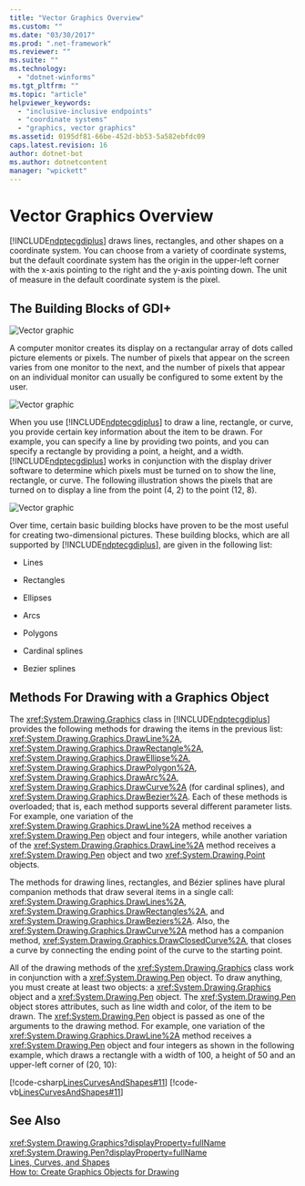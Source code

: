```yaml
---
title: "Vector Graphics Overview"
ms.custom: ""
ms.date: "03/30/2017"
ms.prod: ".net-framework"
ms.reviewer: ""
ms.suite: ""
ms.technology: 
  - "dotnet-winforms"
ms.tgt_pltfrm: ""
ms.topic: "article"
helpviewer_keywords: 
  - "inclusive-inclusive endpoints"
  - "coordinate systems"
  - "graphics, vector graphics"
ms.assetid: 0195df81-66be-452d-bb53-5a582ebfdc09
caps.latest.revision: 16
author: dotnet-bot
ms.author: dotnetcontent
manager: "wpickett"
---
```

# Vector Graphics Overview
[!INCLUDE[ndptecgdiplus](../../../../includes/ndptecgdiplus-md.md)] draws lines, rectangles, and other shapes on a coordinate system. You can choose from a variety of coordinate systems, but the default coordinate system has the origin in the upper-left corner with the x-axis pointing to the right and the y-axis pointing down. The unit of measure in the default coordinate system is the pixel.  
  
## The Building Blocks of GDI+  
 ![Vector graphic](../../../../docs/framework/winforms/advanced/media/aboutgdip02-art01.gif "AboutGdip02_Art01")  
  
 A computer monitor creates its display on a rectangular array of dots called picture elements or pixels. The number of pixels that appear on the screen varies from one monitor to the next, and the number of pixels that appear on an individual monitor can usually be configured to some extent by the user.  
  
 ![Vector graphic](../../../../docs/framework/winforms/advanced/media/aboutgdip02-art02.gif "AboutGdip02_Art02")  
  
 When you use [!INCLUDE[ndptecgdiplus](../../../../includes/ndptecgdiplus-md.md)] to draw a line, rectangle, or curve, you provide certain key information about the item to be drawn. For example, you can specify a line by providing two points, and you can specify a rectangle by providing a point, a height, and a width. [!INCLUDE[ndptecgdiplus](../../../../includes/ndptecgdiplus-md.md)] works in conjunction with the display driver software to determine which pixels must be turned on to show the line, rectangle, or curve. The following illustration shows the pixels that are turned on to display a line from the point (4, 2) to the point (12, 8).  
  
 ![Vector graphic](../../../../docs/framework/winforms/advanced/media/aboutgdip02-art03.gif "AboutGdip02_Art03")  
  
 Over time, certain basic building blocks have proven to be the most useful for creating two-dimensional pictures. These building blocks, which are all supported by [!INCLUDE[ndptecgdiplus](../../../../includes/ndptecgdiplus-md.md)], are given in the following list:  
  
-   Lines  
  
-   Rectangles  
  
-   Ellipses  
  
-   Arcs  
  
-   Polygons  
  
-   Cardinal splines  
  
-   Bezier splines  
  
## Methods For Drawing with a Graphics Object  
 The <xref:System.Drawing.Graphics> class in [!INCLUDE[ndptecgdiplus](../../../../includes/ndptecgdiplus-md.md)] provides the following methods for drawing the items in the previous list: <xref:System.Drawing.Graphics.DrawLine%2A>, <xref:System.Drawing.Graphics.DrawRectangle%2A>, <xref:System.Drawing.Graphics.DrawEllipse%2A>, <xref:System.Drawing.Graphics.DrawPolygon%2A>, <xref:System.Drawing.Graphics.DrawArc%2A>, <xref:System.Drawing.Graphics.DrawCurve%2A> (for cardinal splines), and <xref:System.Drawing.Graphics.DrawBezier%2A>. Each of these methods is overloaded; that is, each method supports several different parameter lists. For example, one variation of the <xref:System.Drawing.Graphics.DrawLine%2A> method receives a <xref:System.Drawing.Pen> object and four integers, while another variation of the <xref:System.Drawing.Graphics.DrawLine%2A> method receives a <xref:System.Drawing.Pen> object and two <xref:System.Drawing.Point> objects.  
  
 The methods for drawing lines, rectangles, and Bézier splines have plural companion methods that draw several items in a single call: <xref:System.Drawing.Graphics.DrawLines%2A>, <xref:System.Drawing.Graphics.DrawRectangles%2A>, and <xref:System.Drawing.Graphics.DrawBeziers%2A>. Also, the <xref:System.Drawing.Graphics.DrawCurve%2A> method has a companion method, <xref:System.Drawing.Graphics.DrawClosedCurve%2A>, that closes a curve by connecting the ending point of the curve to the starting point.  
  
 All of the drawing methods of the <xref:System.Drawing.Graphics> class work in conjunction with a <xref:System.Drawing.Pen> object. To draw anything, you must create at least two objects: a <xref:System.Drawing.Graphics> object and a <xref:System.Drawing.Pen> object. The <xref:System.Drawing.Pen> object stores attributes, such as line width and color, of the item to be drawn. The <xref:System.Drawing.Pen> object is passed as one of the arguments to the drawing method. For example, one variation of the <xref:System.Drawing.Graphics.DrawLine%2A> method receives a <xref:System.Drawing.Pen> object and four integers as shown in the following example, which draws a rectangle with a width of 100, a height of 50 and an upper-left corner of (20, 10):  
  
 [!code-csharp[LinesCurvesAndShapes#11](../../../../samples/snippets/csharp/VS_Snippets_Winforms/LinesCurvesAndShapes/CS/Class1.cs#11)]
 [!code-vb[LinesCurvesAndShapes#11](../../../../samples/snippets/visualbasic/VS_Snippets_Winforms/LinesCurvesAndShapes/VB/Class1.vb#11)]  
  
## See Also  
 <xref:System.Drawing.Graphics?displayProperty=fullName>   
 <xref:System.Drawing.Pen?displayProperty=fullName>   
 [Lines, Curves, and Shapes](../../../../docs/framework/winforms/advanced/lines-curves-and-shapes.md)   
 [How to: Create Graphics Objects for Drawing](../../../../docs/framework/winforms/advanced/how-to-create-graphics-objects-for-drawing.md)
